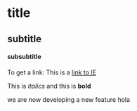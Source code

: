 # title

## subtitle

#### subsubtitle

To get a link:
This is a [link to IE](https://ie.edu)

This is *italics* and this is **bold**


we are now developing a new feature
hola
